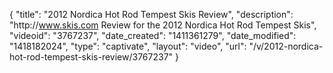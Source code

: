 {
    "title": "2012 Nordica Hot Rod Tempest Skis Review",
    "description": "http:\/\/www.skis.com Review for the 2012 Nordica Hot Rod Tempest Skis",
    "videoid": "3767237",
    "date_created": "1411361279",
    "date_modified": "1418182024",
    "type": "captivate",
    "layout": "video",
    "url": "\/v\/2012-nordica-hot-rod-tempest-skis-review\/3767237"
}